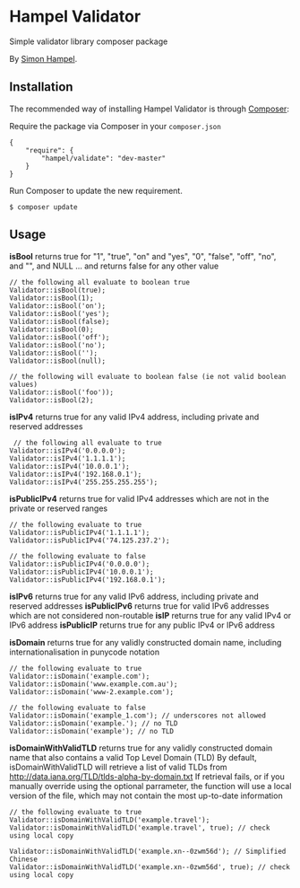 Hampel Validator
================

Simple validator library composer package

By [Simon Hampel](http://hampelgroup.com/).

Installation
------------

The recommended way of installing Hampel Validator is through [Composer](http://getcomposer.org):

Require the package via Composer in your `composer.json`

    {
        "require": {
            "hampel/validate": "dev-master"
        }
    }

Run Composer to update the new requirement.

    $ composer update

Usage
-----

__isBool__ returns true for "1", "true", "on" and "yes", "0", "false", "off", "no", and "", and NULL ... and returns false for any other value

    // the following all evaluate to boolean true
    Validator::isBool(true);
    Validator::isBool(1);
    Validator::isBool('on');
    Validator::isBool('yes');
    Validator::isBool(false);
    Validator::isBool(0);
    Validator::isBool('off');
    Validator::isBool('no');
    Validator::isBool('');
    Validator::isBool(null);

    // the following will evaluate to boolean false (ie not valid boolean values)
    Validator::isBool('foo'));
    Validator::isBool(2);

__isIPv4__ returns true for any valid IPv4 address, including private and reserved addresses

     // the following all evaluate to true
    Validator::isIPv4('0.0.0.0');
    Validator::isIPv4('1.1.1.1');
    Validator::isIPv4('10.0.0.1');
    Validator::isIPv4('192.168.0.1');
    Validator::isIPv4('255.255.255.255');

__isPublicIPv4__ returns true for valid IPv4 addresses which are not in the private or reserved ranges

    // the following evaluate to true
    Validator::isPublicIPv4('1.1.1.1');
    Validator::isPublicIPv4('74.125.237.2');

    // the following evaluate to false
    Validator::isPublicIPv4('0.0.0.0');
    Validator::isPublicIPv4('10.0.0.1');
    Validator::isPublicIPv4('192.168.0.1');

__isIPv6__ returns true for any valid IPv6 address, including private and reserved addresses
__isPublicIPv6__ returns true for valid IPv6 addresses which are not considered non-routable
__isIP__ returns true for any valid IPv4 or IPv6 address
__isPublicIP__ returns true for any public IPv4 or IPv6 address

__isDomain__ returns true for any validly constructed domain name, including internationalisation in punycode notation

    // the following evaluate to true
    Validator::isDomain('example.com');
    Validator::isDomain('www.example.com.au');
    Validator::isDomain('www-2.example.com');

    // the following evaluate to false
    Validator::isDomain('example_1.com'); // underscores not allowed
    Validator::isDomain('example.'); // no TLD
    Validator::isDomain('example'); // no TLD

__isDomainWithValidTLD__ returns true for any validly constructed domain name that also contains a valid Top Level Domain (TLD)
By default, isDomainWithValidTLD will retrieve a list of valid TLDs from http://data.iana.org/TLD/tlds-alpha-by-domain.txt
If retrieval fails, or if you manually override using the optional parrameter, the function will use a local version of the file, which may not contain the most up-to-date information

    // the following evaluate to true
    Validator::isDomainWithValidTLD('example.travel');
    Validator::isDomainWithValidTLD('example.travel', true); // check using local copy

    Validator::isDomainWithValidTLD('example.xn--0zwm56d'); // Simplified Chinese
    Validator::isDomainWithValidTLD('example.xn--0zwm56d', true); // check using local copy
